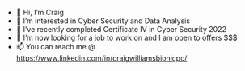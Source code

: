 - 👋 Hi, I’m Craig
- 👀 I’m interested in Cyber Security and Data Analysis
- 🌱 I’ve recently completed Certificate IV in Cyber Security 2022
- 💞️ I’m now looking for a job to work on and I am open to offers $$$
- 📫 You can reach me @ https://www.linkedin.com/in/craigwilliamsbionicpc/

<!---
WilliamsCraig/WilliamsCraig is a ✨ special ✨ repository because its `README.md` (this file) appears on your GitHub profile.
You can click the Preview link to take a look at your changes.
--->
